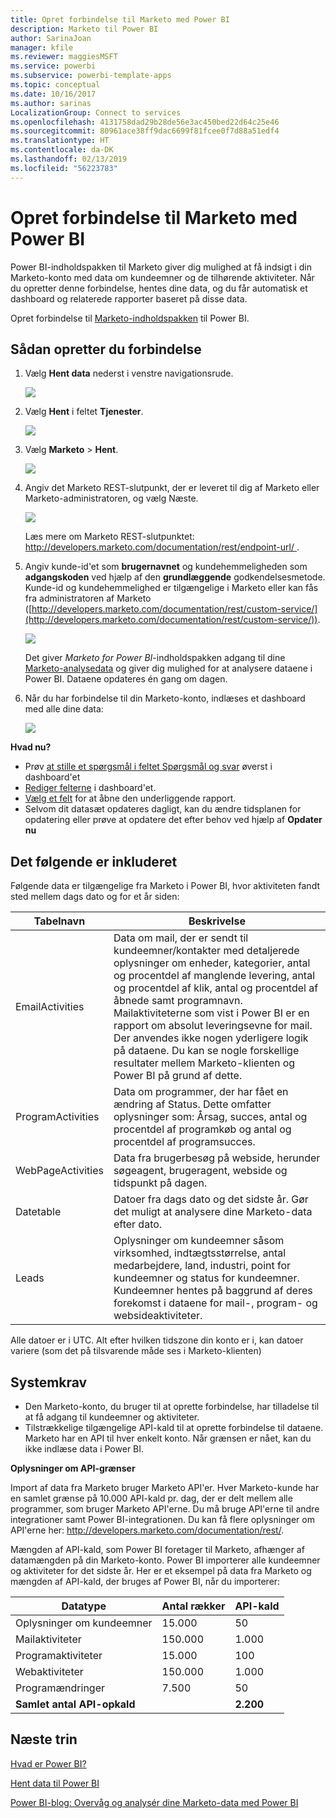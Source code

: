 ```yaml
---
title: Opret forbindelse til Marketo med Power BI
description: Marketo til Power BI
author: SarinaJoan
manager: kfile
ms.reviewer: maggiesMSFT
ms.service: powerbi
ms.subservice: powerbi-template-apps
ms.topic: conceptual
ms.date: 10/16/2017
ms.author: sarinas
LocalizationGroup: Connect to services
ms.openlocfilehash: 4131758dad29b28de56e3ac450bed22d64c25e46
ms.sourcegitcommit: 80961ace38ff9dac6699f81fcee0f7d88a51edf4
ms.translationtype: HT
ms.contentlocale: da-DK
ms.lasthandoff: 02/13/2019
ms.locfileid: "56223783"
---
```

# <a name="connect-to-marketo-with-power-bi"></a>Opret forbindelse til Marketo med Power BI
Power BI-indholdspakken til Marketo giver dig mulighed at få indsigt i din Marketo-konto med data om kundeemner og de tilhørende aktiviteter. Når du opretter denne forbindelse, hentes dine data, og du får automatisk et dashboard og relaterede rapporter baseret på disse data.

Opret forbindelse til [Marketo-indholdspakken](https://app.powerbi.com/getdata/services/marketo) til Power BI.

## <a name="how-to-connect"></a>Sådan opretter du forbindelse
1. Vælg **Hent data** nederst i venstre navigationsrude.
   
   ![](media/service-connect-to-marketo/pbi_getdata.png)
2. Vælg **Hent** i feltet **Tjenester**.
   
   ![](media/service-connect-to-marketo/pbi_getservices.png) 
3. Vælg **Marketo** \> **Hent**.
   
   ![](media/service-connect-to-marketo/marketo.png)
4. Angiv det Marketo REST-slutpunkt, der er leveret til dig af Marketo eller Marketo-administratoren, og vælg Næste.
   
   ![](media/service-connect-to-marketo/pbi_marketoconnect.png)
   
   Læs mere om Marketo REST-slutpunktet: [http://developers.marketo.com/documentation/rest/endpoint-url/ ](http://developers.marketo.com/documentation/rest/endpoint-url/).
5. Angiv kunde-id'et som **brugernavnet** og kundehemmeligheden som **adgangskoden** ved hjælp af den **grundlæggende** godkendelsesmetode. Kunde-id og kundehemmelighed er tilgængelige i Marketo eller kan fås fra administratoren af Marketo ([http://developers.marketo.com/documentation/rest/custom-service/](http://developers.marketo.com/documentation/rest/custom-service/)). 
   
   ![](media/service-connect-to-marketo/pbi_marketosignin.png)
   
   Det giver *Marketo for Power BI*-indholdspakken adgang til dine [Marketo-analysedata](https://powerbi.microsoft.com/integrations/marketo) og giver dig mulighed for at analysere dataene i Power BI. Dataene opdateres én gang om dagen.
6. Når du har forbindelse til din Marketo-konto, indlæses et dashboard med alle dine data:
   
   ![](media/service-connect-to-marketo/pbi_marketodash.png)

**Hvad nu?**

* Prøv [at stille et spørgsmål i feltet Spørgsmål og svar](consumer/end-user-q-and-a.md) øverst i dashboard'et
* [Rediger felterne](service-dashboard-edit-tile.md) i dashboard'et.
* [Vælg et felt](consumer/end-user-tiles.md) for at åbne den underliggende rapport.
* Selvom dit datasæt opdateres dagligt, kan du ændre tidsplanen for opdatering eller prøve at opdatere det efter behov ved hjælp af **Opdater nu**

## <a name="whats-included"></a>Det følgende er inkluderet
Følgende data er tilgængelige fra Marketo i Power BI, hvor aktiviteten fandt sted mellem dags dato og for et år siden:

| Tabelnavn | Beskrivelse |
| --- | --- |
| EmailActivities |Data om mail, der er sendt til kundeemner/kontakter med detaljerede oplysninger om enheder, kategorier, antal og procentdel af manglende levering, antal og procentdel af klik, antal og procentdel af åbnede samt programnavn. Mailaktiviteterne som vist i Power BI er en rapport om absolut leveringsevne for mail. Der anvendes ikke nogen yderligere logik på dataene. Du kan se nogle forskellige resultater mellem Marketo-klienten og Power BI på grund af dette. |
| ProgramActivities |Data om programmer, der har fået en ændring af Status. Dette omfatter oplysninger som: Årsag, succes, antal og procentdel af programkøb og antal og procentdel af programsucces. |
| WebPageActivities |Data fra brugerbesøg på webside, herunder søgeagent, brugeragent, webside og tidspunkt på dagen. |
| Datetable |Datoer fra dags dato og det sidste år.  Gør det muligt at analysere dine Marketo-data efter dato. |
| Leads |Oplysninger om kundeemner såsom virksomhed, indtægtsstørrelse, antal medarbejdere, land, industri, point for kundeemner og status for kundeemner. Kundeemner hentes på baggrund af deres forekomst i dataene for mail-, program- og websideaktiviteter. |

Alle datoer er i UTC. Alt efter hvilken tidszone din konto er i, kan datoer variere (som det på tilsvarende måde ses i Marketo-klienten)

## <a name="system-requirements"></a>Systemkrav
* Den Marketo-konto, du bruger til at oprette forbindelse, har tilladelse til at få adgang til kundeemner og aktiviteter.
* Tilstrækkelige tilgængelige API-kald til at oprette forbindelse til dataene.  Marketo har en API til hver enkelt konto.  Når grænsen er nået, kan du ikke indlæse data i Power BI. 

**Oplysninger om API-grænser**

Import af data fra Marketo bruger Marketo API'er. Hver Marketo-kunde har en samlet grænse på 10.000 API-kald pr. dag, der er delt mellem alle programmer, som bruger Marketo API'erne. Du må bruge API'erne til andre integrationer samt Power BI-integrationen. Du kan få flere oplysninger om API'erne her: <http://developers.marketo.com/documentation/rest/>.

Mængden af API-kald, som Power BI foretager til Marketo, afhænger af datamængden på din Marketo-konto. Power BI importerer alle kundeemner og aktiviteter for det sidste år. Her er et eksempel på data fra Marketo og mængden af API-kald, der bruges af Power BI, når du importerer:  

| Datatype | Antal rækker | API-kald |
| --- | --- | --- |
| Oplysninger om kundeemner |15.000 |50 |
| Mailaktiviteter |150.000 |1.000 |
| Programaktiviteter |15.000 |100 |
| Webaktiviteter |150.000 |1.000 |
| Programændringer |7.500 |50 |
| **Samlet antal API-opkald** | |**2.200** |

## <a name="next-steps"></a>Næste trin
[Hvad er Power BI?](power-bi-overview.md)

[Hent data til Power BI](service-get-data.md)

[Power BI-blog: Overvåg og analysér dine Marketo-data med Power BI](http://blogs.msdn.com/b/powerbi/archive/2015/03/19/monitor-and-analyze-your-marketo-data-with-power-bi.aspx)

